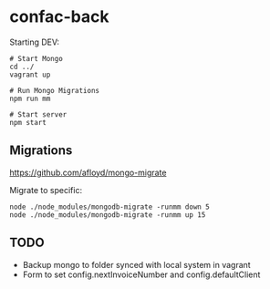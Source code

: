 confac-back
===========
Starting DEV:

```
# Start Mongo
cd ../
vagrant up

# Run Mongo Migrations
npm run mm

# Start server
npm start
```

Migrations
----------
https://github.com/afloyd/mongo-migrate

Migrate to specific:

```
node ./node_modules/mongodb-migrate -runmm down 5
node ./node_modules/mongodb-migrate -runmm up 15
```

TODO
----
- Backup mongo to folder synced with local system in vagrant
- Form to set config.nextInvoiceNumber and config.defaultClient